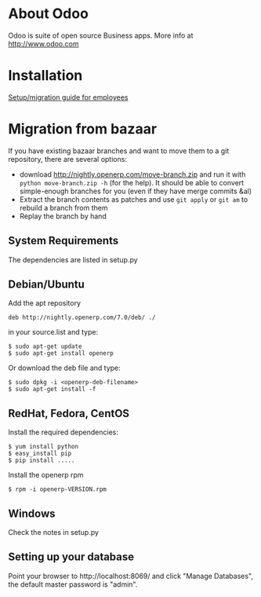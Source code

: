 About Odoo
==========

Odoo is suite of open source Business apps. More info at http://www.odoo.com

Installation
============

[Setup/migration guide for employees](https://github.com/odoo/odoo/blob/master/doc/git.rst)


Migration from bazaar
=====================

If you have existing bazaar branches and want to move them to a git repository,
there are several options:

* download http://nightly.openerp.com/move-branch.zip and run it with
  `python move-branch.zip -h` (for the help). It should be able to convert
  simple-enough branches for you (even if they have merge commits &al)
* Extract the branch contents as patches and use `git apply` or `git am` to
  rebuild a branch from them
* Replay the branch by hand


System Requirements
-------------------

The dependencies are listed in setup.py


Debian/Ubuntu
-------------

Add the apt repository

    deb http://nightly.openerp.com/7.0/deb/ ./

in your source.list and type:

    $ sudo apt-get update
    $ sudo apt-get install openerp

Or download the deb file and type:

    $ sudo dpkg -i <openerp-deb-filename>
    $ sudo apt-get install -f

RedHat, Fedora, CentOS
----------------------

Install the required dependencies:

    $ yum install python
    $ easy_install pip
    $ pip install .....

Install the openerp rpm

    $ rpm -i openerp-VERSION.rpm

Windows
-------

Check the notes in setup.py


Setting up your database
------------------------

Point your browser to http://localhost:8069/ and click "Manage Databases", the
default master password is "admin".

